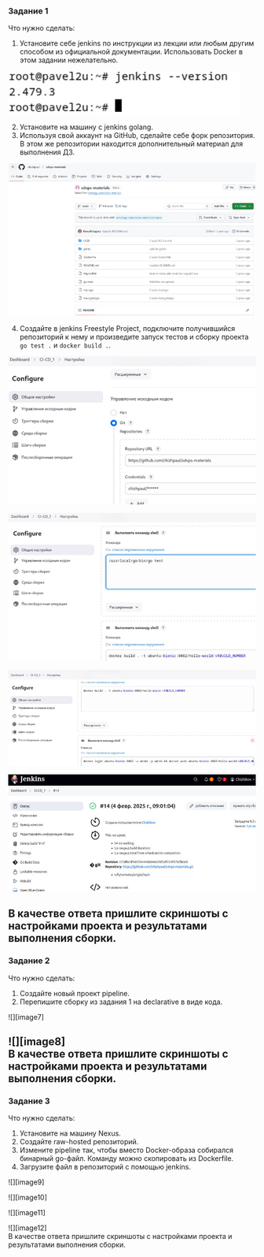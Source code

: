### **Задание 1**

Что нужно сделать:

1. Установите себе jenkins по инструкции из лекции или любым другим способом из официальной документации. Использовать Docker в этом задании нежелательно.

![](/img/c1_1.jpg)

2. Установите на машину с jenkins golang.  
3. Используя свой аккаунт на GitHub, сделайте себе форк репозитория. В этом же репозитории находится дополнительный материал для выполнения ДЗ.

![](/img/c1_2.jpg)

4. Создайте в jenkins Freestyle Project, подключите получившийся репозиторий к нему и произведите запуск тестов и сборку проекта `go test .` и `docker build .`.

![](/img/c1_3.jpg)

![](/img/c1_4.jpg)

![](/img/c1_5.jpg)

![](/img/c1_6.jpg)

В качестве ответа пришлите скриншоты с настройками проекта и результатами выполнения сборки.  
---

### **Задание 2**

Что нужно сделать:

1. Создайте новый проект pipeline.  
2. Перепишите сборку из задания 1 на declarative в виде кода.

![][image7]

![][image8]  
В качестве ответа пришлите скриншоты с настройками проекта и результатами выполнения сборки.  
---

### **Задание 3**

Что нужно сделать:

1. Установите на машину Nexus.  
2. Создайте raw-hosted репозиторий.  
3. Измените pipeline так, чтобы вместо Docker-образа собирался бинарный go-файл. Команду можно скопировать из Dockerfile.  
4. Загрузите файл в репозиторий с помощью jenkins.

![][image9]

![][image10]

![][image11]

![][image12]  
В качестве ответа пришлите скриншоты с настройками проекта и результатами выполнения сборки.  
